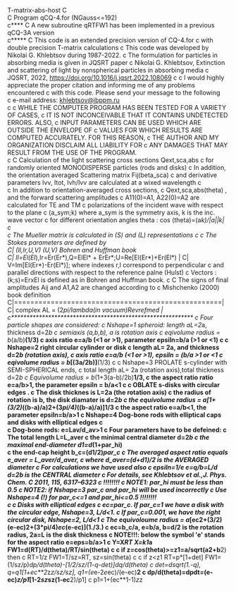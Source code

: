 T-matrix-abs-host
C                                                                  
C                 Program       qCQ-4.for   (NGauss<=192)           
c****
C	A new subroutine qRTFW1 has been implemented in a previous qCQ-3A version                                                                 
c*****
C  This code is an extended precision version of CQ-4.for 
c   with double precision T-matrix calculations
c  This code was developed by Nikolai G. Khlebtsov during 1987-2022.
c  The formulation for particles in absorbing media is given in JQSRT paper
c  Nikolai G. Khlebtsov,  Extinction and scattering of light by nonspherical particles in absorbing media
c  JQSRT, 2022, https://doi.org/10.1016/j.jqsrt.2022.108069
c
c   I would highly appreciate the proper citation and informing me of any problems encountered 
c   with this code.  Please send your message to the following         
c   e-mail address:  khlebtsov@ibppm.ru                              
c
c  WHILE THE COMPUTER PROGRAM HAS BEEN TESTED FOR A VARIETY OF CASES,
c  IT IS NOT INCONCEIVABLE THAT IT CONTAINS UNDETECTED ERRORS. ALSO,
c  INPUT PARAMETERS CAN BE USED WHICH ARE OUTSIDE THE ENVELOPE OF
c  VALUES FOR WHICH RESULTS ARE COMPUTED ACCURATELY. FOR THIS REASON,
c  THE AUTHOR AND MY ORGANIZATION DISCLAIM ALL LIABILITY FOR
c  ANY DAMAGES THAT MAY RESULT FROM THE USE OF THE PROGRAM.  
c
C   Calculation of the light scattering cross sections Qext,sca,abs
c   for randomly oriented MONODISPERSE particles (rods and disks)
c   In addition, the orientation averaged Scattering matrix Fij(beta_sca)
c   and derivative parameters Ivv, Itot, Ivh/Ivv are calculated at a wixed wavelength
c  
c   In addition to orientation-averaged cross sections,
c   Qext,sca,abs(theta) , and the forward scattering amplitudes
c    A11(0)=A1, A22(0)=A2   are calculated for TE and TM
c   polarizations of the incident wave with respect to the plane
c   (a_sym;k) where a_sym is the symmetry axis, k is the inc. wave vector
c   for different orientation angles theta : cos (theta)=(a*k)/|a||k|
c   
c   The Mueller matrix is calculated in (S) and (L) representations
c
c   The Stokes parameters are defined by     
C|  (Il,Ir,U,V)   (U,V)   Bohren and Huffman book  
C|  Il=El(El*),Ir=Er(Er*),Q=ElEl* + ErEr*;U=Re[El(Er*)+Er(El*)  |
C|  V=Im[El(Er*)-Er(El*)]; where indexes r,l correspond to perpendicular
c   and parallel directions with respect to the reference palne (Hulst)
c   Vectors :(k;s)=ErxEl is defined as in Bohren and Huffman book.
c 
C  The signs of final amplitudes Aij and A1,A2 are changed according to 
c  Mishchenko (2000) book definition
C|===================================================|
C|  complex AL = (2*pi/lambda(in vacuum)*Rev*refmed                 |
c***********************************************************
c      Four particle shapes are considered:
c  Nshape=1  spheroid: length aL=2*a, thickness d=2*b
c            semiaxis (a,b,b), a is rotation axis
c		   eqivolume radius = b*(a/b)**(1/3)
c            axis ratio e=a/b (<1 or >1), parameter epsiln=b/a (>1 or <1)
c
c  Nshape=2  right circular cylinder or disk
c            length aL= 2a, and thickness d=2*b (rotation axis), 
c            axis ratio e=a/b (<1 or >1), epsiln = (b/a >1 or <1
c		   eqivolume radius = b*[(3a/2b)]**(1/3)
c
c  Nshape=3  PROLATE s-cylinder with SEMI-SPHERICAL ends,
c            total length aL= 2a (rotation axis),total thickness d=2*b
c            Equivolume radius = b*(1+3(a-b)/2b)**1/3,
c            the aspect ratio ratio e=a/b>1, the parameter epsiln = b/a<1
c
c            OBLATE s-disks with circular edges . 
c		   The disk thicknes is L=2a (the rotation axis)
c            the radius of rotation is  b, the disk diamater is d=2*b
c            the equivolume radius = a[1+(3/2)*((b-a)/a)**2+(3*pi/4)*((b-a)/a)]**1/3
c            the aspect ratio e=a/b<1, the parameter epsiln=b/a>1
c  Nshape=4  Dog-bone rods with elliptical caps and disks with elliptical edges
c			
c		Dog-bone rods: e=Lav/d_av>1
c			Four parameters have to be defeined:
c		   The total length L=L_aver
c		   the minimal central diameter d=2*b
c		   the maximal end-diameter d1=d*(1+par_hi)  
c		   the end-cap height b_c=(d1/2)*par_c
c		   The averaged aspect ratio equals e_aver = L_aver/d_aver,
c		   where d_aver=(d+d1)/2  is the AVERAGED diameter
c		   For calculations we have used also
c		   epsiln=1/e e=q/b=L/d d=2b is the CENTRAL diameter
c		   For details, see Khlebtsov et al.,J. Phys. Chem. C 2011, 115, 6317–6323
c		!!!!!!!!
c             NOTE1: par_hi must be less than 0.5
c			NOTE2: if Nshape=3 par_c and par_hi will be used incorrectly
c			Use Nshape=4 (!) for par_c<=1 and par_hi<=0.5 !!!!!!!!	
c
c			Disks with elliptical edges
c		ec=par_c. If par_c=1 we have a disk with the circular edge, Nshape=3, L/d<1.
c				  If par_c=0.001, we have the right circular disk,  Nshape=2, L/d<1 
c		The equivoloume radius = a*[ec**2+(3/2)(e-ec)**2+(3*pi/4)*ec*(e-ec)]**(1./3.)
c		ec=b_c/a, e=b/a, b=d/2 is the rotation radius, 2a=L is the disk thickness
c		NOTE!!!: below the symbol 'e' stands for the aspect ratio e=eps=b/a>1
c		Y=X*RT X=k1*a  FW1=d(RT)/d(theta)/RT/sin(theta)
c
c		if z=cos(theta)>=z1=a/sqrt(a**2+b**2) then
c		RT=1/z FW1=T/sz=RT, sz=sin(theta)
c
c		if z<z1 RT=p*[1+det] FW1=(1/sz/p)*dp/d(theta)-[1/2/sz/(1-q-det)]*dq/d(theta)
c		det=dsqrt(1.-q), q=q1*[1+ec**2*z*z/sz/sz], q1=(e*e-2*e*ec)/(e-ec)**2
c		dp/d(theta)=dpdt=(e-ec)*z/p1*[1-2*sz*sz(1-ec**2)/p1]
c		p1=1+(ec**1-1)*z*z
